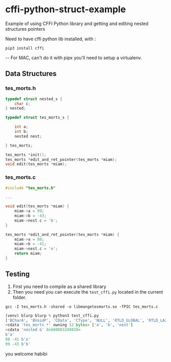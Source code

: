 # cffi-python-struct-example
Example of using CFFI Python library and getting and editing nested structures pointers

Need to have cffi python lib installed, with :
```commandline
pip3 install cffi
```
-- For MAC, can't do it with pipx you'll need to setup a virtualenv.

## Data Structures

### tes_morts.h
```C
typedef struct nested_s {
    char c;
} nested;

typedef struct tes_morts_s {

    int a;
    int b;
    nested nest;

} tes_morts;

tes_morts *init();
tes_morts *edit_and_ret_pointer(tes_morts *miam);
void edit(tes_morts *miam);
```

### tes_morts.c
```C
#include "tes_morts.h"

...

void edit(tes_morts *miam) {
    miam->a = 99;
    miam->b = -43;
    miam->nest.c = 'b';
}

tes_morts *edit_and_ret_pointer(tes_morts *miam) {
    miam->a = 88;
    miam->b = -41;
    miam->nest.c = 'o';
    return miam;
}
```
## Testing

1. First you need to compile as a shared library
2. Then you need you can execute the `test_cffi.py` located in the current folder.

```commandline
gcc -I tes_morts.h -shared -o libmangetesmorts.so -fPIC tes_morts.c
```
```python
(venv) blurp blurp % python3 test_cffi.py
['BCharA', 'BVoidP', 'CData', 'CType', 'NULL', 'RTLD_GLOBAL', 'RTLD_LAZY', 'RTLD_LOCAL', 'RTLD_NODELETE', 'RTLD_NOLOAD', 'RTLD_NOW', '__class__', '__delattr__', '__dict__', '__dir__', '__doc__', '__eq__', '__format__', '__ge__', '__getattribute__', '__getstate__', '__gt__', '__hash__', '__init__', '__init_subclass__', '__le__', '__lt__', '__module__', '__ne__', '__new__', '__reduce__', '__reduce_ex__', '__repr__', '__setattr__', '__sizeof__', '__str__', '__subclasshook__', '__weakref__', '_apply_embedding_fix', '_apply_windows_unicode', '_backend', '_cached_btypes', '_cdef', '_cdef_version', '_cdefsources', '_embedding', '_function_caches', '_get_cached_btype', '_get_errno', '_included_ffis', '_init_once_cache', '_libraries', '_lock', '_new_types', '_parsed_types', '_parser', '_pointer_to', '_set_errno', '_typecache', '_typeof', '_typeof_locked', '_typeoffsetof', '_windows_unicode', 'addressof', 'alignof', 'buffer', 'callback', 'cast', 'cdef', 'compile', 'def_extern', 'distutils_extension', 'dlclose', 'dlopen', 'embedding_api', 'embedding_init_code', 'emit_c_code', 'emit_python_code', 'errno', 'from_buffer', 'from_handle', 'gc', 'getctype', 'getwinerror', 'include', 'init_once', 'list_types', 'memmove', 'new', 'new_allocator', 'new_handle', 'offsetof', 'release', 'set_source', 'set_source_pkgconfig', 'set_unicode', 'sizeof', 'string', 'typeof', 'unpack', 'verify']
<cdata 'tes_morts *' owning 12 bytes> ['a', 'b', 'nest']
<cdata 'nested &' 0x600003248030>
b'a'
88 -41 b'o'
99 -43 b'b'
```

you welcome habibi